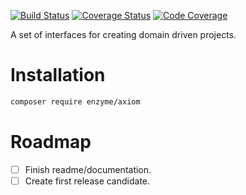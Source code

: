 <!-- <img src="https://cloud.githubusercontent.com/assets/2805249/11770677/3c3de7f6-a250-11e5-8145-bcb9fb8c27cb.png" width="200"> -->

[![Build Status](https://travis-ci.org/enzyme/axiom.svg?branch=master)](https://travis-ci.org/enzyme/axiom)
[![Coverage Status](https://coveralls.io/repos/enzyme/axiom/badge.svg?branch=master&service=github)](https://coveralls.io/github/enzyme/axiom?branch=master)
[![Code Coverage](https://scrutinizer-ci.com/g/enzyme/axiom/badges/coverage.png?b=master)](https://scrutinizer-ci.com/g/enzyme/axiom/?branch=master)

A set of interfaces for creating domain driven projects.

# Installation

```bash
composer require enzyme/axiom
```

# Roadmap
- [ ] Finish readme/documentation.
- [ ] Create first release candidate.
